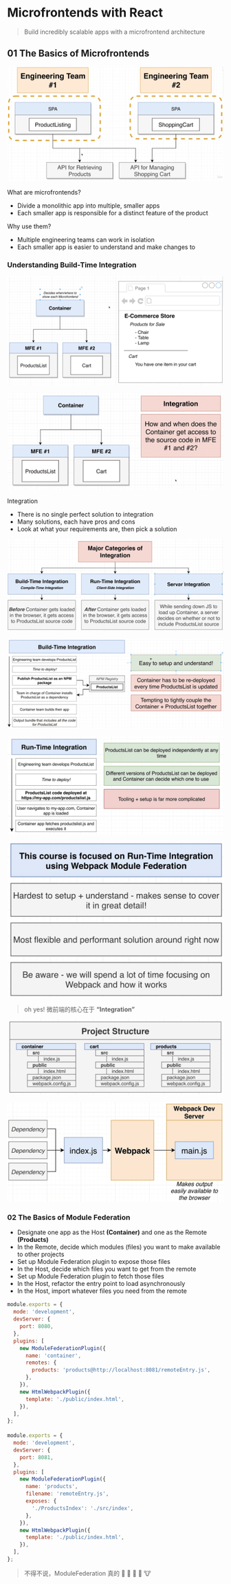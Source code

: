 # Microfrontends with React

> Build incredibly scalable apps with a microfrontend architecture

## 01 The Basics of Microfrontends

![001](/images/001.png)

What are microfrontends?

- Divide a monolithic app into multiple, smaller apps
- Each smaller app is responsible for a distinct feature of the product

Why use them?

- Multiple engineering teams can work in isolation
- Each smaller app is easier to understand and make changes to

### Understanding Build-Time Integration

![002](/images/002.png)

![003](/images/003.png)

Integration

- There is no single perfect solution to integration
- Many solutions, each have pros and cons
- Look at what your requirements are, then pick a solution

![004](/images/004.png)

![005](/images/005.png)

![006](/images/006.png)

![007](/images/007.png)

> oh yes! 微前端的核心在于 **“Integration”**

![008](/images/008.png)

![009](/images/009.png)

### 02 The Basics of Module Federation

- Designate one app as the Host **(Container)** and one as the Remote **(Products)**
- In the Remote, decide which modules (files) you want to make available to other projects
- Set up Module Federation plugin to expose those files
- In the Host, decide which files you want to get from the remote
- Set up Module Federation plugin to fetch those files
- In the Host, refactor the entry point to load asynchronously
- In the Host, import whatever files you need from the remote

```js
module.exports = {
  mode: 'development',
  devServer: {
    port: 8080,
  },
  plugins: [
    new ModuleFederationPlugin({
      name: 'container',
      remotes: {
        products: 'products@http://localhost:8081/remoteEntry.js',
      },
    }),
    new HtmlWebpackPlugin({
      template: './public/index.html',
    }),
  ],
};

module.exports = {
  mode: 'development',
  devServer: {
    port: 8081,
  },
  plugins: [
    new ModuleFederationPlugin({
      name: 'products',
      filename: 'remoteEntry.js',
      exposes: {
        './ProductsIndex': './src/index',
      },
    }),
    new HtmlWebpackPlugin({
      template: './public/index.html',
    }),
  ],
};
```

> 不得不说，ModuleFederation 真的 🐂 🦏 🐄 🐃 🐮

